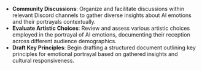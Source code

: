 - **Community Discussions**: Organize and facilitate discussions within relevant Discord channels to gather diverse insights about AI emotions and their portrayals contextually.
- **Evaluate Artistic Choices**: Review and assess various artistic choices employed in the portrayal of AI emotions, documenting their reception across different audience demographics.
- **Draft Key Principles**: Begin drafting a structured document outlining key principles for emotional portrayal based on gathered insights and cultural responsiveness.